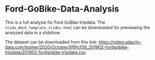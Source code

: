 # Ford-GoBike-Data-Analysis

This is a full analysis for Ford GoBike tripdata.
The ```slide_deck_template.slides.html``` can be downloaded for previewing the analyzed data in a slidshow.

The dataset can be downloaded from this link: 
https://video.udacity-data.com/topher/2020/October/5f91cf38_201902-fordgobike-tripdata/201902-fordgobike-tripdata.csv

